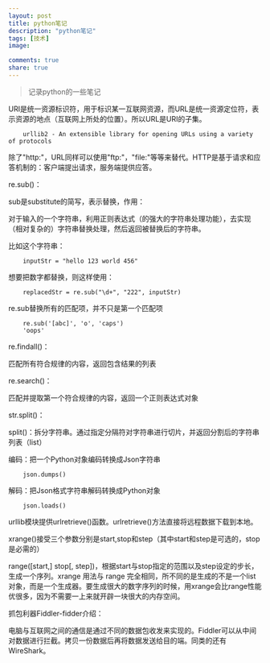 ```yaml
---
layout: post
title: python笔记
description: "python笔记"
tags: [技术]
image:

comments: true
share: true
---
```


> 记录python的一些笔记

URI是统一资源标识符，用于标识某一互联网资源，而URL是统一资源定位符，表示资源的地点（互联网上所处的位置）。所以URL是URI的子集。

```
	urllib2 - An extensible library for opening URLs using a variety of protocols
```

<!-- more -->

除了"http:"，URL同样可以使用"ftp:"，"file:"等等来替代。HTTP是基于请求和应答机制的：客户端提出请求，服务端提供应答。

re.sub()：

sub是substitute的简写，表示替换，作用：

对于输入的一个字符串，利用正则表达式（的强大的字符串处理功能），去实现（相对复杂的）字符串替换处理，然后返回被替换后的字符串。

比如这个字符串：

```
	inputStr = "hello 123 world 456"
```

想要把数字都替换，则这样使用：

```
	replacedStr = re.sub("\d+", "222", inputStr)
```

re.sub替换所有的匹配项，并不只是第一个匹配项

```
	re.sub('[abc]', 'o', 'caps')   
	'oops' 
```
re.findall()：

匹配所有符合规律的内容，返回包含结果的列表

re.search()：

匹配并提取第一个符合规律的内容，返回一个正则表达式对象

str.split()：

split()：拆分字符串。通过指定分隔符对字符串进行切片，并返回分割后的字符串列表（list）

编码：把一个Python对象编码转换成Json字符串

```
	json.dumps()
```

解码：把Json格式字符串解码转换成Python对象

```
	json.loads()
```

urllib模块提供urlretrieve()函数。urlretrieve()方法直接将远程数据下载到本地。

xrange()接受三个参数分别是start,stop和step（其中start和step是可选的，stop是必需的）

range([start,] stop[, step])，根据start与stop指定的范围以及step设定的步长，生成一个序列。xrange 用法与 range 完全相同，所不同的是生成的不是一个list对象，而是一个生成器。要生成很大的数字序列的时候，用xrange会比range性能优很多，因为不需要一上来就开辟一块很大的内存空间。

抓包利器Fiddler-fidder介绍：

电脑与互联网之间的通信是通过不同的数据包收发来实现的。Fiddler可以从中间对数据进行拦截。拷贝一份数据后再将数据发送给目的端。同类的还有WireShark。

